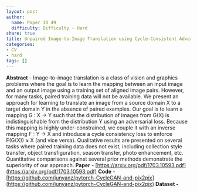 ```yaml
---
layout: post
author:
  name: Paper ID 49
  difficulty: Difficulty - Hard
share: true
title: Unpaired Image-to-Image Translation using Cycle-Consistent Adversarial Networks
categories:
- CV
- hard
tags: []
---
```

**Abstract** - Image-to-image translation is a class of vision and
graphics problems where the goal is to learn the mapping
between an input image and an output image using a training set of aligned image pairs. However, for many tasks,
paired training data will not be available. We present an
approach for learning to translate an image from a source
domain X to a target domain Y in the absence of paired
examples. Our goal is to learn a mapping G : X → Y
such that the distribution of images from G(X) is indistinguishable from the distribution Y using an adversarial loss.
Because this mapping is highly under-constrained, we couple it with an inverse mapping F : Y → X and introduce a
cycle consistency loss to enforce F(G(X)) ≈ X (and vice
versa). Qualitative results are presented on several tasks
where paired training data does not exist, including collection style transfer, object transfiguration, season transfer,
photo enhancement, etc. Quantitative comparisons against
several prior methods demonstrate the superiority of our
approach.
**Paper** - [https://arxiv.org/pdf/1703.10593.pdf](https://arxiv.org/pdf/1703.10593.pdf)
**Code** - [https://github.com/junyanz/pytorch-CycleGAN-and-pix2pix](https://github.com/junyanz/pytorch-CycleGAN-and-pix2pix)
**Dataset -** []()
    